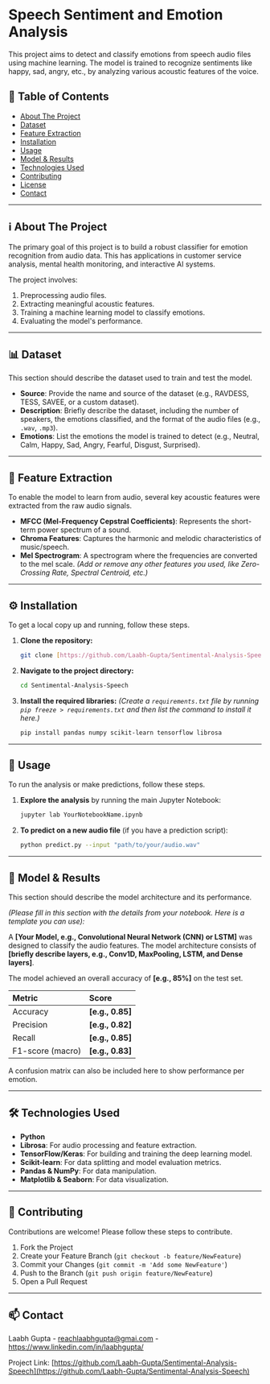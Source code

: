 # Speech Sentiment and Emotion Analysis

This project aims to detect and classify emotions from speech audio files using machine learning. The model is trained to recognize sentiments like happy, sad, angry, etc., by analyzing various acoustic features of the voice.

## 📖 Table of Contents
* [About The Project](#about-the-project)
* [Dataset](#dataset)
* [Feature Extraction](#feature-extraction)
* [Installation](#installation)
* [Usage](#usage)
* [Model & Results](#model--results)
* [Technologies Used](#technologies-used)
* [Contributing](#contributing)
* [License](#license)
* [Contact](#contact)

---

## ℹ️ About The Project

The primary goal of this project is to build a robust classifier for emotion recognition from audio data. This has applications in customer service analysis, mental health monitoring, and interactive AI systems.

The project involves:
1.  Preprocessing audio files.
2.  Extracting meaningful acoustic features.
3.  Training a machine learning model to classify emotions.
4.  Evaluating the model's performance.

---

## 📊 Dataset

This section should describe the dataset used to train and test the model.

* **Source**: Provide the name and source of the dataset (e.g., RAVDESS, TESS, SAVEE, or a custom dataset).
* **Description**: Briefly describe the dataset, including the number of speakers, the emotions classified, and the format of the audio files (e.g., `.wav`, `.mp3`).
* **Emotions**: List the emotions the model is trained to detect (e.g., Neutral, Calm, Happy, Sad, Angry, Fearful, Disgust, Surprised).

---

## 🎵 Feature Extraction

To enable the model to learn from audio, several key acoustic features were extracted from the raw audio signals.

* **MFCC (Mel-Frequency Cepstral Coefficients)**: Represents the short-term power spectrum of a sound.
* **Chroma Features**: Captures the harmonic and melodic characteristics of music/speech.
* **Mel Spectrogram**: A spectrogram where the frequencies are converted to the mel scale.
*(Add or remove any other features you used, like Zero-Crossing Rate, Spectral Centroid, etc.)*

---

## ⚙️ Installation

To get a local copy up and running, follow these steps.

1.  **Clone the repository:**
    ```sh
    git clone [https://github.com/Laabh-Gupta/Sentimental-Analysis-Speech.git](https://github.com/Laabh-Gupta/Sentimental-Analysis-Speech.git)
    ```
2.  **Navigate to the project directory:**
    ```sh
    cd Sentimental-Analysis-Speech
    ```
3.  **Install the required libraries:**
    *(Create a `requirements.txt` file by running `pip freeze > requirements.txt` and then list the command to install it here.)*
    ```sh
    pip install pandas numpy scikit-learn tensorflow librosa
    ```

---

## 🚀 Usage

To run the analysis or make predictions, follow these steps.

1.  **Explore the analysis** by running the main Jupyter Notebook:
    ```sh
    jupyter lab YourNotebookName.ipynb
    ```
2.  **To predict on a new audio file** (if you have a prediction script):
    ```sh
    python predict.py --input "path/to/your/audio.wav"
    ```

---

## 🤖 Model & Results

This section should describe the model architecture and its performance.

*(Please fill in this section with the details from your notebook. Here is a template you can use):*

A **[Your Model, e.g., Convolutional Neural Network (CNN) or LSTM]** was designed to classify the audio features. The model architecture consists of **[briefly describe layers, e.g., Conv1D, MaxPooling, LSTM, and Dense layers]**.

The model achieved an overall accuracy of **[e.g., 85%]** on the test set.

| Metric         | Score      |
| :------------- | :--------- |
| Accuracy       | **[e.g., 0.85]** |
| Precision      | **[e.g., 0.82]** |
| Recall         | **[e.g., 0.85]** |
| F1-score (macro) | **[e.g., 0.83]** |

A confusion matrix can also be included here to show performance per emotion.

---

## 🛠️ Technologies Used

* **Python**
* **Librosa**: For audio processing and feature extraction.
* **TensorFlow/Keras**: For building and training the deep learning model.
* **Scikit-learn**: For data splitting and model evaluation metrics.
* **Pandas & NumPy**: For data manipulation.
* **Matplotlib & Seaborn**: For data visualization.

---

## 🤝 Contributing

Contributions are welcome! Please follow these steps to contribute.

1.  Fork the Project
2.  Create your Feature Branch (`git checkout -b feature/NewFeature`)
3.  Commit your Changes (`git commit -m 'Add some NewFeature'`)
4.  Push to the Branch (`git push origin feature/NewFeature`)
5.  Open a Pull Request

---

## 📫 Contact

Laabh Gupta - reachlaabhgupta@gmai.com - https://www.linkedin.com/in/laabhgupta/

Project Link: [https://github.com/Laabh-Gupta/Sentimental-Analysis-Speech](https://github.com/Laabh-Gupta/Sentimental-Analysis-Speech)